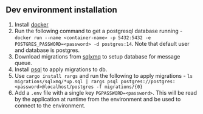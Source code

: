 ## Dev environment installation

1. Install [docker](https://docs.docker.com/get-docker/)
2. Run the following command to get a postgresql database running - `docker run --name <container-name> -p 5432:5432 -e POSTGRES_PASSWORD=<password> -d postgres:14`. Note that default user and database is postgres.
3. Download migrations from [sqlxmq](https://github.com/Diggsey/sqlxmq#database-schema) to setup database for message queue. 
4. Install [psql](https://blog.timescale.com/blog/how-to-install-psql-on-mac-ubuntu-debian-windows/) to apply migrations to db.
5. Use `cargo install rargs` and run the following to apply migrations - `ls migrations/sqlxmq/*up.sql | rargs psql postgres://postgres:<password>@localhost/postgres -f migrations/{0}`
6. Add a `.env` file with a single key `PGPASSWORD=<password>`. This will be read by the application at runtime from the environment and be used to connect to the environment.

